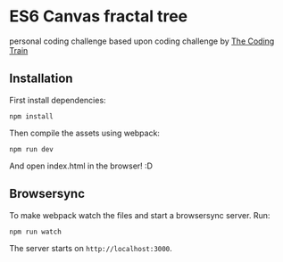 # ES6 Canvas fractal tree
personal coding challenge based upon coding challenge by [The Coding Train](https://www.youtube.com/watch?v=fcdNSZ9IzJM)

## Installation
First install dependencies:
```
npm install
```

Then compile the assets using webpack:
```
npm run dev
```

And open index.html in the browser! :D

## Browsersync
To make webpack watch the files and start a browsersync server. Run:
```
npm run watch
``` 

The server starts on `http://localhost:3000`.
